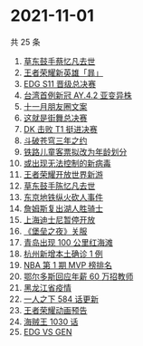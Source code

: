 # 2021-11-01

共 25 条

<!-- BEGIN -->
<!-- 最后更新时间 Mon Nov 01 2021 16:08:24 GMT+0800 (China Standard Time) -->

1. [草东鼓手蔡忆凡去世](https://www.zhihu.com/search?q=草东没有派对)
1. [王者荣耀新英雄「暃」](https://www.zhihu.com/search?q=暃)
1. [EDG S11 晋级总决赛](https://www.zhihu.com/search?q=edg)
1. [台湾首例新冠 AY.4.2 亚变异株](https://www.zhihu.com/search?q=台湾新冠)
1. [十一月朋友圈文案](https://www.zhihu.com/search?q=十一月)
1. [这就是街舞总决赛](https://www.zhihu.com/search?q=这就是街舞)
1. [DK 击败 T1 挺进决赛](https://www.zhihu.com/search?q=DK)
1. [斗破苍穹三年之约](https://www.zhihu.com/search?q=斗破苍穹特别篇3)
1. [铁路儿童客票拟改为年龄划分](https://www.zhihu.com/search?q=儿童客票)
1. [或出现无法控制的新病毒](https://www.zhihu.com/search?q=新病毒)
1. [王者荣耀开放世界新游](https://www.zhihu.com/search?q=王者荣耀世界)
1. [草东鼓手陈忆凡去世](https://www.zhihu.com/search?q=草东没有派对)
1. [东京地铁纵火砍人事件](https://www.zhihu.com/search?q=东京地铁)
1. [詹姆斯复出湖人胜骑士](https://www.zhihu.com/search?q=詹姆斯)
1. [上海迪士尼暂停开放](https://www.zhihu.com/search?q=上海迪士尼)
1. [《堡垒之夜》关服](https://www.zhihu.com/search?q=堡垒之夜)
1. [青岛出现 100 公里红海滩](https://www.zhihu.com/search?q=青岛红海滩)
1. [杭州新增本土确诊 1 例](https://www.zhihu.com/search?q=杭州疫情)
1. [NBA 第 1 期 MVP 榜排名](https://www.zhihu.com/search?q=MVP)
1. [鄂尔多斯回应年薪 60 万招教师](https://www.zhihu.com/search?q=年薪60万招教师)
1. [黑龙江省疫情](https://www.zhihu.com/search?q=黑龙江疫情)
1. [一人之下 584 话更新](https://www.zhihu.com/search?q=一人之下)
1. [王者荣耀动画预告](https://www.zhihu.com/search?q=王者荣耀动画)
1. [海贼王 1030 话](https://www.zhihu.com/search?q=海贼王)
1. [EDG VS GEN](https://www.zhihu.com/search?q=edg)

<!-- END -->
